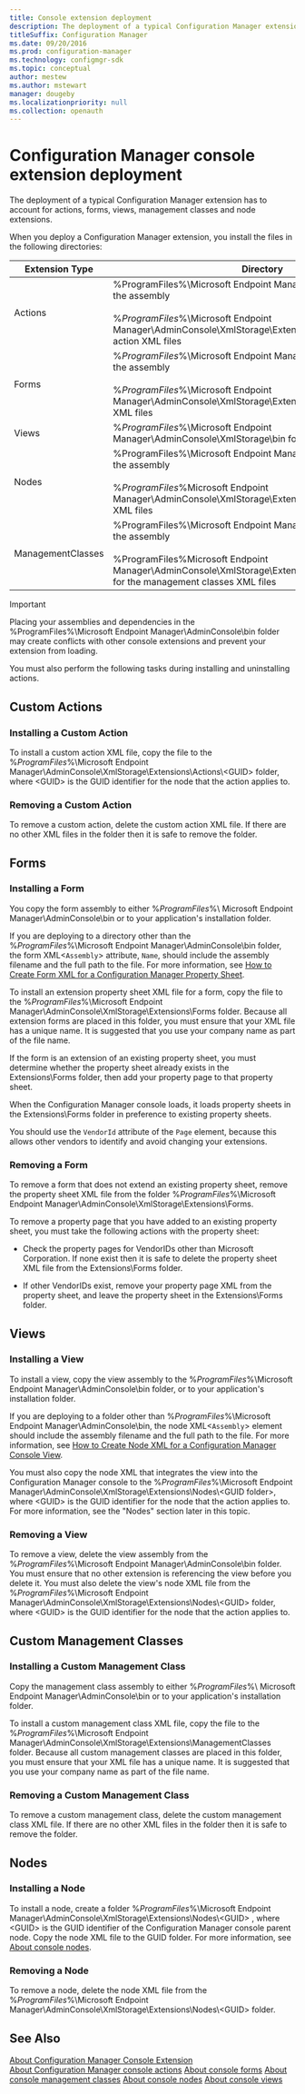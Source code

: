 ```yaml
---
title: Console extension deployment
description: The deployment of a typical Configuration Manager extension has to account for actions, forms, views, management classes and node extensions.
titleSuffix: Configuration Manager
ms.date: 09/20/2016
ms.prod: configuration-manager
ms.technology: configmgr-sdk
ms.topic: conceptual
author: mestew
ms.author: mstewart
manager: dougeby
ms.localizationpriority: null
ms.collection: openauth
---
```


# Configuration Manager console extension deployment

The deployment of a typical Configuration Manager extension has to account for actions, forms, views, management classes and node extensions.  

 When you deploy a Configuration Manager extension, you install the files in the following directories:  

|Extension Type|Directory|  
|--------------------|---------------|  
|Actions|%ProgramFiles%\Microsoft Endpoint Manager\AdminConsole\bin for the assembly<br /><br /> %*ProgramFiles*%\Microsoft Endpoint Manager\AdminConsole\XmlStorage\Extensions\Actions for the action XML files|  
|Forms|%*ProgramFiles*%\Microsoft Endpoint Manager\AdminConsole\bin for the assembly<br /><br /> %*ProgramFiles*%\Microsoft Endpoint Manager\AdminConsole\XmlStorage\Extensions\Forms for the form XML files|  
|Views|%*ProgramFiles*%\Microsoft Endpoint Manager\AdminConsole\XmlStorage\bin for the assembly|  
|Nodes|%ProgramFiles%\Microsoft Endpoint Manager\AdminConsole\bin for the assembly<br /><br /> %*ProgramFiles*%Microsoft Endpoint Manager\AdminConsole\XmlStorage\Extensions\Nodes for the node XML files|  
|ManagementClasses|%ProgramFiles%\Microsoft Endpoint Manager\AdminConsole\bin for the assembly<br /><br /> %ProgramFiles%Microsoft Endpoint Manager\AdminConsole\XmlStorage\Extensions\ManagementClasses for the management classes XML files|  

 > [!IMPORTANT]
> Placing your assemblies and dependencies in the %ProgramFiles%\Microsoft Endpoint Manager\AdminConsole\bin folder may create conflicts with other console extensions and prevent your extension from loading.
 
 You must also perform the following tasks during installing and uninstalling actions.  

## Custom Actions  

### Installing a Custom Action  
 To install a custom action XML file, copy the file to the %*ProgramFiles*%\Microsoft Endpoint Manager\AdminConsole\XmlStorage\Extensions\Actions\\<GUID\> folder, where \<GUID> is the GUID identifier for the node that the action applies to.  

### Removing a Custom Action  
 To remove a custom action, delete the custom action XML file. If there are no other XML files in the folder then it is safe to remove the folder.  

## Forms  

### Installing a Form  
 You copy the form assembly to either %*ProgramFiles*%\ Microsoft Endpoint Manager\AdminConsole\bin or to your application's installation folder.  

 If you are deploying to a directory other than the %*ProgramFiles*%\Microsoft Endpoint Manager\AdminConsole\bin folder, the form XML<`Assembly`> attribute, `Name`, should include the assembly filename and the full path to the file. For more information, see [How to Create Form XML for a Configuration Manager Property Sheet](../../../../develop/core/servers/console/how-to-create-form-xml-for-a-configuration-manager-property-sheet.md).  

 To install an extension property sheet XML file for a form, copy the file to the %*ProgramFiles*%\Microsoft Endpoint Manager\AdminConsole\XmlStorage\Extensions\Forms folder. Because all extension forms are placed in this folder, you must ensure that your XML file has a unique name. It is suggested that you use your company name as part of the file name.  

 If the form is an extension of an existing property sheet, you must determine whether the property sheet already exists in the Extensions\Forms folder, then add your property page to that property sheet.  

 When the Configuration Manager console loads, it loads property sheets in the Extensions\Forms folder in preference to existing property sheets.  

 You should use the `VendorId` attribute of the `Page` element, because this allows other vendors to identify and avoid changing your extensions.  

### Removing a Form  
 To remove a form that does not extend an existing property sheet, remove the property sheet XML file from the folder %*ProgramFiles*%\Microsoft Endpoint Manager\AdminConsole\XmlStorage\Extensions\Forms.  

 To remove a property page that you have added to an existing property sheet, you must take the following actions with the property sheet:  

-   Check the property pages for VendorIDs other than Microsoft Corporation. If none exist then it is safe to delete the property sheet XML file from the Extensions\Forms folder.  

-   If other VendorIDs exist, remove your property page XML from the property sheet, and leave the property sheet in the Extensions\Forms folder.  

## Views  

### Installing a View  
 To install a view, copy the view assembly to the %*ProgramFiles*%\Microsoft Endpoint Manager\AdminConsole\bin folder, or to your application's installation folder.  

 If you are deploying to a folder other than %*ProgramFiles*%\Microsoft Endpoint Manager\AdminConsole\bin, the node XML<`Assembly`> element should include the assembly filename and the full path to the file. For more information, see [How to Create Node XML for a Configuration Manager Console View](../../../../develop/core/servers/console/how-to-create-node-xml-for-a-configuration-manager-console-grid-view.md).  

 You must also copy the node XML that integrates the view into the Configuration Manager console to the %*ProgramFiles*%\Microsoft Endpoint Manager\AdminConsole\XmlStorage\Extensions\Nodes\\<GUID folder\>, where \<GUID> is the GUID identifier for the node that the action applies to. For more information, see the "Nodes" section later in this topic.  

### Removing a View  
 To remove a view, delete the view assembly from the %*ProgramFiles*%\Microsoft Endpoint Manager\AdminConsole\bin folder. You must ensure that no other extension is referencing the view before you delete it. You must also delete the view's node XML file from the %*ProgramFiles*%\Microsoft Endpoint Manager\AdminConsole\XmlStorage\Extensions\Nodes\\<GUID\> folder, where \<GUID> is the GUID identifier for the node that the action applies to.  

## Custom Management  Classes  

### Installing a Custom Management Class  
 Copy the management class assembly to either %*ProgramFiles*%\ Microsoft Endpoint Manager\AdminConsole\bin or to your application's installation folder.  

 To install a custom management class XML file, copy the file to the %*ProgramFiles*%\Microsoft Endpoint Manager\AdminConsole\XmlStorage\Extensions\ManagementClasses folder. Because all custom management classes are placed in this folder, you must ensure that your XML file has a unique name. It is suggested that you use your company name as part of the file name.  

### Removing a Custom Management Class  
 To remove a custom management class, delete the custom management class XML file. If there are no other XML files in the folder then it is safe to remove the folder.  

## Nodes  

### Installing a Node  
 To install a node, create a folder %*ProgramFiles*%\Microsoft Endpoint Manager\AdminConsole\XmlStorage\Extensions\Nodes\\<GUID\> , where \<GUID> is the GUID identifier of the Configuration Manager console parent node. Copy the node XML file to the GUID folder. For more information, see [About console nodes](about-configuration-manager-console-nodes.md).  

### Removing a Node  
 To remove a node, delete the node XML file from the %*ProgramFiles*%\Microsoft Endpoint Manager\AdminConsole\XmlStorage\Extensions\Nodes\\<GUID\> folder.  

## See Also  
 [About Configuration Manager Console Extension](../../../../develop/core/servers/console/about-configuration-manager-console-extension.md)   
 [About Configuration Manager console actions](configuration-manager-actions.md)
 [About console forms](about-configuration-manager-console-forms.md)
[About console management classes](about-configuration-manager-console-management-classes.md)
 [About console nodes](about-configuration-manager-console-nodes.md)
 [About console views](about-configuration-manager-console-views.md)
